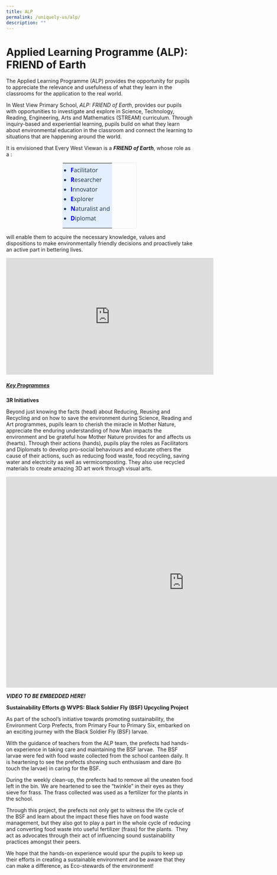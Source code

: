 ```yaml
---
title: ALP
permalink: /uniquely-us/alp/
description: ""
---
```

Applied Learning Programme (ALP): FRIEND of Earth
=================================================

  

The Applied Learning Programme (ALP) provides the opportunity for pupils to appreciate the relevance and usefulness of what they learn in the classrooms for the application to the real world.

  

In West View Primary School,&nbsp;_ALP: FRIEND of Earth_, provides our pupils with opportunities to investigate and explore in Science, Technology, Reading, Engineering, Arts and Mathematics (STREAM) curriculum. Through inquiry-based and experiential learning, pupils build on what they learn about environmental education in the classroom and connect the learning to situations that are happening around the world.

  

It is envisioned that Every West Viewan is a&nbsp;**_FRIEND of Earth_**, whose role as a :

<table style="margin: auto; outline: 0px; padding: 0px; clear: both; border: 1px solid rgb(234, 234, 234); border-collapse: collapse; width: 200px;" class="ive_eobj_center iveo_table ives_tab_1"><tbody style="margin: 0px; outline: 0px; padding: 0px;"><tr style="margin: 0px; outline: 0px; padding: 0px;"><td style="margin: 0px; outline: 0px; padding: 5px; text-align: left; background: rgb(227, 238, 255); color: rgb(4, 40, 71);"><div style="margin: 0px; outline: 0px; padding: 0px; line-height: 26px !important; color: rgb(28, 52, 88); font-family: &quot;Open Sans&quot;, sans-serif; font-size: 16px; font-weight: 400; text-align: left;"><ul style="margin: 0px 0px 0.5em 1em; outline: 0px; padding: 0px;"><li style="margin: 0px; outline: 0px; padding: 0px; text-align: justify;"><span style="margin: 0px; outline: 0px; padding: 0px; background-color: initial;"><b style="margin: 0px; outline: 0px; padding: 0px;"><font style="margin: 0px; outline: 0px; padding: 0px;" color="#0000ff">F</font></b>acilitator</span></li><li style="margin: 0px; outline: 0px; padding: 0px; text-align: justify;"><b style="margin: 0px; outline: 0px; padding: 0px;"><font style="margin: 0px; outline: 0px; padding: 0px;" color="#0000ff">R</font></b>esearcher</li><li style="margin: 0px; outline: 0px; padding: 0px; text-align: justify;"><b style="margin: 0px; outline: 0px; padding: 0px;"><font style="margin: 0px; outline: 0px; padding: 0px;" color="#0000ff">I</font></b>nnovator</li><li style="margin: 0px; outline: 0px; padding: 0px; text-align: justify;"><b style="margin: 0px; outline: 0px; padding: 0px;"><font style="margin: 0px; outline: 0px; padding: 0px;" color="#0000ff">E</font></b>xplorer</li><li style="margin: 0px; outline: 0px; padding: 0px; text-align: justify;"><b style="margin: 0px; outline: 0px; padding: 0px;"><font style="margin: 0px; outline: 0px; padding: 0px;" color="#0000ff">N</font></b>aturalist and</li><li style="margin: 0px; outline: 0px; padding: 0px; text-align: justify;"><span style="margin: 0px; outline: 0px; padding: 0px; text-align: left; background-color: initial;"><b style="margin: 0px; outline: 0px; padding: 0px;"><font style="margin: 0px; outline: 0px; padding: 0px;" color="#0000ff">D</font></b>iplomat</span></li></ul></div></td></tr></tbody></table>

  

will enable them to acquire the necessary knowledge, values and dispositions to make environmentally friendly decisions and proactively take an active part in bettering lives.

<iframe allowfullscreen="" allow="accelerometer; autoplay; clipboard-write; encrypted-media; gyroscope; picture-in-picture" frameborder="0" title="YouTube video player" src="https://www.youtube.com/embed/M2OuUc5Qsxk" height="315" width="560"></iframe>

##### **<u>Key Programmes</u>**

  

**3R Initiatives**&nbsp;

  

Beyond just knowing the facts (head) about Reducing, Reusing and Recycling and on how to save the environment during Science, Reading and Art programmes, pupils learn to cherish the miracle in Mother Nature, appreciate the enduring understanding of how Man impacts the environment and be grateful how Mother Nature provides for and affects us (hearts). Through their actions (hands), pupils play the roles as Facilitators and Diplomats to develop pro-social behaviours and educate others the cause of their actions, such as reducing food waste, food recycling, saving water and electricity as well as vermicomposting. They also use recycled materials to create amazing 3D art work through visual arts.

<iframe allowfullscreen="true" height="569" width="960" frameborder="0" src="https://docs.google.com/presentation/d/e/2PACX-1vR4ycEg1qaXgrq_eQzN7cY5HTLnlja7mFLiPt6YgjgMJTSRpil3VOXYnY8Zdxs_Fy0hF-sJTLlj93O6/embed?start=false&amp;loop=false&amp;delayms=3000"></iframe>

***VIDEO TO BE EMBEDDED HERE!***

**Sustainability Efforts @ WVPS: Black Soldier Fly (BSF) Upcycling Project**

As part of the school’s initiative towards promoting sustainability, the Environment Corp Prefects, from Primary Four to Primary Six, embarked on an exciting journey with the Black Soldier Fly (BSF) larvae.    
  
With the guidance of teachers from the ALP team, the prefects had hands-on experience in taking care and maintaining the BSF larvae.  The BSF larvae were fed with food waste collected from the school canteen daily. It is heartening to see the prefects showing such enthusiasm and dare (to touch the larvae) in caring for the BSF.     
  
During the weekly clean-up, the prefects had to remove all the uneaten food left in the bin. We are heartened to see the “twinkle” in their eyes as they sieve for frass. The frass collected was used as a fertilizer for the plants in the school.    
  
Through this project, the prefects not only get to witness the life cycle of the BSF and learn about the impact these flies have on food waste management, but they also got to play a part in the whole cycle of reducing and converting food waste into useful fertilizer (frass) for the plants.  They act as advocates through their act of influencing sound sustainability practices amongst their peers.     
  
We hope that the hands-on experience would spur the pupils to keep up their efforts in creating a sustainable environment and be aware that they can make a difference, as Eco-stewards of the environment!